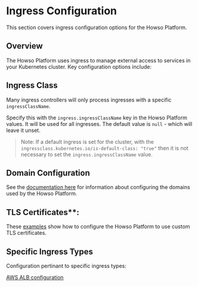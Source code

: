 # Ingress Configuration

This section covers ingress configuration options for the Howso Platform.

## Overview

The Howso Platform uses ingress to manage external access to services in your Kubernetes cluster. Key configuration options include:

## Ingress Class

Many ingress controllers will only process ingresses with a specific `ingressClassName`.

Specify this with the `ingress.ingressClassName` key in the Howso Platform values.  It will be used for all ingresses.  The default value is `null` - which will leave it unset.

> Note: If a default ingress is set for the cluster, with the `ingressclass.kubernetes.io/is-default-class: "true"` then it is not necessary to set the `ingress.ingressClassName` value.

## Domain Configuration

See the [documentation here](./domain-customization/README.md) for information about configuring the domains used by the Howso Platform.

## TLS Certificates**:

These [examples](../../custom-ingress-cert/README.md) show how to configure the Howso Platform to use custom TLS certificates.

## Specific Ingress Types

Configuration pertinant to specific ingress types:

[AWS ALB configuration](./alb/README.md)

